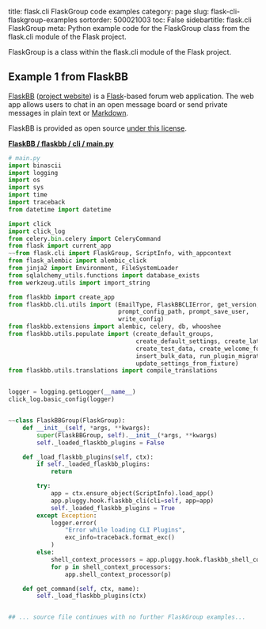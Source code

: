 title: flask.cli FlaskGroup code examples
category: page
slug: flask-cli-flaskgroup-examples
sortorder: 500021003
toc: False
sidebartitle: flask.cli FlaskGroup
meta: Python example code for the FlaskGroup class from the flask.cli module of the Flask project.


FlaskGroup is a class within the flask.cli module of the Flask project.


## Example 1 from FlaskBB
[FlaskBB](https://github.com/flaskbb/flaskbb)
([project website](https://flaskbb.org/)) is a [Flask](/flask.html)-based
forum web application. The web app allows users to chat in an open
message board or send private messages in plain text or
[Markdown](/markdown.html).

FlaskBB is provided as open source
[under this license](https://github.com/flaskbb/flaskbb/blob/master/LICENSE).

[**FlaskBB / flaskbb / cli / main.py**](https://github.com/flaskbb/flaskbb/blob/master/flaskbb/cli/main.py)

```python
# main.py
import binascii
import logging
import os
import sys
import time
import traceback
from datetime import datetime

import click
import click_log
from celery.bin.celery import CeleryCommand
from flask import current_app
~~from flask.cli import FlaskGroup, ScriptInfo, with_appcontext
from flask_alembic import alembic_click
from jinja2 import Environment, FileSystemLoader
from sqlalchemy_utils.functions import database_exists
from werkzeug.utils import import_string

from flaskbb import create_app
from flaskbb.cli.utils import (EmailType, FlaskBBCLIError, get_version,
                               prompt_config_path, prompt_save_user,
                               write_config)
from flaskbb.extensions import alembic, celery, db, whooshee
from flaskbb.utils.populate import (create_default_groups,
                                    create_default_settings, create_latest_db,
                                    create_test_data, create_welcome_forum,
                                    insert_bulk_data, run_plugin_migrations,
                                    update_settings_from_fixture)
from flaskbb.utils.translations import compile_translations


logger = logging.getLogger(__name__)
click_log.basic_config(logger)


~~class FlaskBBGroup(FlaskGroup):
    def __init__(self, *args, **kwargs):
        super(FlaskBBGroup, self).__init__(*args, **kwargs)
        self._loaded_flaskbb_plugins = False

    def _load_flaskbb_plugins(self, ctx):
        if self._loaded_flaskbb_plugins:
            return

        try:
            app = ctx.ensure_object(ScriptInfo).load_app()
            app.pluggy.hook.flaskbb_cli(cli=self, app=app)
            self._loaded_flaskbb_plugins = True
        except Exception:
            logger.error(
                "Error while loading CLI Plugins",
                exc_info=traceback.format_exc()
            )
        else:
            shell_context_processors = app.pluggy.hook.flaskbb_shell_context()
            for p in shell_context_processors:
                app.shell_context_processor(p)

    def get_command(self, ctx, name):
        self._load_flaskbb_plugins(ctx)


## ... source file continues with no further FlaskGroup examples...

```

